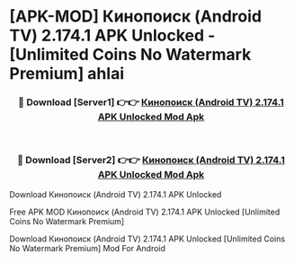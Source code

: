 # [APK-MOD] Кинопоиск (Android TV) 2.174.1 APK Unlocked - [Unlimited Coins No Watermark Premium] ahlai



<div align="center">
<h3>🔴 Download [Server1] 👉👉 <a href="https://momento.my/?title=Кинопоиск_(Android_TV)_2.174.1_APK_Unlocked">Кинопоиск (Android TV) 2.174.1 APK Unlocked Mod Apk</a></h3><br>

<h3>🔴 Download [Server2] 👉👉 <a href="https://momento.my/?title=Кинопоиск_(Android_TV)_2.174.1_APK_Unlocked">Кинопоиск (Android TV) 2.174.1 APK Unlocked Mod Apk</a></h3>
</div>



Download Кинопоиск (Android TV) 2.174.1 APK Unlocked 

Free APK MOD Кинопоиск (Android TV) 2.174.1 APK Unlocked [Unlimited Coins No Watermark Premium]

Download Кинопоиск (Android TV) 2.174.1 APK Unlocked [Unlimited Coins No Watermark Premium] Mod For Android

